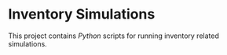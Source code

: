 # Inventory Simulations

This project contains *Python* scripts for running inventory related simulations.
